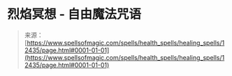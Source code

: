 <!--yml

类别：未分类

日期：2024-06-12 18:50:10

-->

# 烈焰冥想 - 自由魔法咒语

> 来源：[https://www.spellsofmagic.com/spells/health_spells/healing_spells/12435/page.html#0001-01-01](https://www.spellsofmagic.com/spells/health_spells/healing_spells/12435/page.html#0001-01-01)
